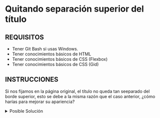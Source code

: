 # Quitando separación superior del título

## REQUISITOS
- Tener Git Bash si usas Windows.
- Tener conocimientos básicos de HTML
- Tener conocimientos básicos de CSS (Flexbox)
- Tener conocimientos básicos de CSS (Gid)

## INSTRUCCIONES

Si nos fijamos en la página original, el título no queda tan seeparado del borde
superior, esto se debe a la misma razón que el caso anterior, ¿cómo harías para
mejorar su apariencia?

<details>
  <summary>Posible Solución</summary>

```css
@media (max-width: 575px) {
  .navbar,
  .actions {
    display: none;
  }

  main {
    margin-top: 130px;
  }

  h1 {
    font-size: 30px;
  }
}
```

</details>

